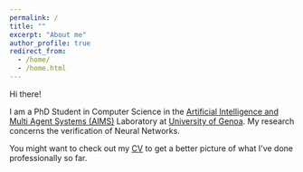 ```yaml
---
permalink: /
title: ""
excerpt: "About me"
author_profile: true
redirect_from: 
  - /home/
  - /home.html
---
```


Hi there!

I am a PhD Student in Computer Science in the [Artificial Intelligence and Multi Agent Systems (AIMS)](http://www.aimslab.org/) Laboratory at [University of Genoa](https://unige.it/en/).
My research concerns the verification of Neural Networks.

You might want to check out my [CV](cv/main.pdf) to get a better picture of what I've done professionally so far.
